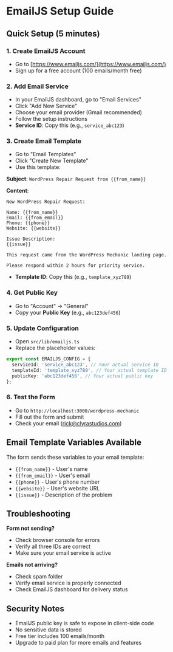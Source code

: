 # EmailJS Setup Guide

## Quick Setup (5 minutes)

### 1. Create EmailJS Account
- Go to [https://www.emailjs.com/](https://www.emailjs.com/)
- Sign up for a free account (100 emails/month free)

### 2. Add Email Service
- In your EmailJS dashboard, go to "Email Services"
- Click "Add New Service"
- Choose your email provider (Gmail recommended)
- Follow the setup instructions
- **Service ID**: Copy this (e.g., `service_abc123`)

### 3. Create Email Template
- Go to "Email Templates"
- Click "Create New Template"
- Use this template:

**Subject**: `WordPress Repair Request from {{from_name}}`

**Content**:
```
New WordPress Repair Request:

Name: {{from_name}}
Email: {{from_email}}
Phone: {{phone}}
Website: {{website}}

Issue Description:
{{issue}}

This request came from the WordPress Mechanic landing page.

Please respond within 2 hours for priority service.
```

- **Template ID**: Copy this (e.g., `template_xyz789`)

### 4. Get Public Key
- Go to "Account" → "General"
- Copy your **Public Key** (e.g., `abc123def456`)

### 5. Update Configuration
- Open `src/lib/emailjs.ts`
- Replace the placeholder values:

```typescript
export const EMAILJS_CONFIG = {
  serviceId: 'service_abc123', // Your actual service ID
  templateId: 'template_xyz789', // Your actual template ID
  publicKey: 'abc123def456', // Your actual public key
};
```

### 6. Test the Form
- Go to `http://localhost:3000/wordpress-mechanic`
- Fill out the form and submit
- Check your email (rick@clyrastudios.com)

## Email Template Variables Available

The form sends these variables to your email template:
- `{{from_name}}` - User's name
- `{{from_email}}` - User's email
- `{{phone}}` - User's phone number
- `{{website}}` - User's website URL
- `{{issue}}` - Description of the problem

## Troubleshooting

**Form not sending?**
- Check browser console for errors
- Verify all three IDs are correct
- Make sure your email service is active

**Emails not arriving?**
- Check spam folder
- Verify email service is properly connected
- Check EmailJS dashboard for delivery status

## Security Notes

- EmailJS public key is safe to expose in client-side code
- No sensitive data is stored
- Free tier includes 100 emails/month
- Upgrade to paid plan for more emails and features
